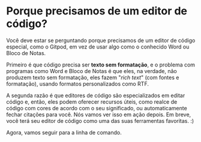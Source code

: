 # Porque precisamos de um editor de código?

Você deve estar se perguntando porque precisamos de um editor de código especial, como o Gitpod, em vez de usar algo como o conhecido Word ou Bloco de Notas.

Primeiro é que código precisa ser **texto sem formatação**, e o problema com programas como Word e Bloco de Notas é que eles, na verdade, não produzem texto sem formatação, eles fazem "_rich text_" \(com fontes e formatação\), usando formatos personalizados como RTF.

A segunda razão é que editores de código são especializados em editar código e, então, eles podem oferecer recursos úteis, como realce de código com cores de acordo com o seu significado, ou automaticamente fechar citações para você. Nós vamos ver isso em ação depois. Em breve, você terá seu editor de código como uma das suas ferramentas favoritas. :\)

Agora, vamos seguir para a linha de comando.


